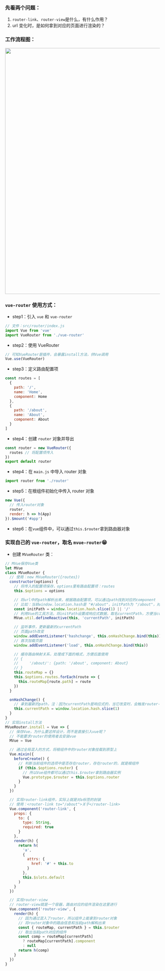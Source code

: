 ### 先看两个问题：

1. `router-link`、`router-view`是什么，有什么作用？
2. url 变化时，是如何拿到对应的页面进行渲染的？

### 工作流程图：

<img src="https://relearnvue.com/static/vue-router.png" style="width: 800px;">

### `vue-router` 使用方式：

- step1：引入 `vue` 和 `vue-router`

```js
// 文件：src/router/index.js
import Vue from 'vue'
import VueRouter from './vue-router'
```

- step2：使用 VueRouter

```js
// 可知VueRouter是插件，会暴露install方法，供Vue调用
Vue.use(VueRouter)
```

- step3：定义路由配置项

```js
const routes = [
  {
    path: '/',
    name: 'Home',
    component: Home
  },
  {
    path: '/about',
    name: 'About',
    component: About
  }
]
```

- step4：创建 `router` 对象并导出

```js
const router = new VueRouter({
  routes // 将配置项传入
})
export default router
```

- step4：在 `main.js` 中导入 router 对象

```js
import router from './router'
```

- step5：在根组件初始化中传入 router 对象

```js
new Vue({
  // 传入router对象
  router,
  render: h => h(App)
}).$mount('#app')
```

- step6：在`vue`组件中，可以通过`this.$router`拿到路由器对象

### 实现自己的 `vue-router`，取名 `mvue-router`😁

- 创建 `MVueRouter` 类：

```js
// MVue保存Vue类
let MVue
class MVueRouter {
  // 使用：new MVueRouter({routes})
  constructor(options) {
    // 将传入的配置项保存，options里有路由配置项：routes
    this.$options = options

    // 将url中的path解析出来，根据路由配置项，可以通过path找到对应的component
    // 比如：当前window.location.hash是 "#/about"，initPath为 "/about"，对应的组件是 About
    const initPath = window.location.hash.slice(1) || '/'
    // 利用Vue的工具方法，将initPath设置成响应式数据，取名currentPath，方便当currentPath改变时，触发对应组件渲染更新
    MVue.util.defineReactive(this, 'currentPath', initPath)

    // 监听事件，更新最新的currentPath
    // 页面path改变
    window.addEventListener('hashchange', this.onHashChange.bind(this))
    // 首次加载页面
    window.addEventListener('load', this.onHashChange.bind(this))

    // 缓存路由映射关系，处理成下面的格式，方便后面使用
    // {
    //     '/about/': {path: '/about', component: About}
    // }
    this.routeMap = {}
    this.$options.routes.forEach(route => {
      this.routeMap[route.path] = route
    })
  }

  onHashChange() {
    // 拿到最新的path，注：因为currentPath是响应式的，当它改变时，会触发router-view更新
    this.currentPath = window.location.hash.slice(1)
  }
}
// 实现install方法
MVueRouter.install = Vue => {
  // 保存Vue，为什么要这样设计，而不是直接引入vue呢？
  // 不能要求router的使用者去安装vue
  MVue = Vue

  // 通过全局混入的方式，将根组件中的router对象挂载到原型上
  Vue.mixin({
    beforeCreate() {
      // 判断当前组件的选项中是否存在router，存在router的，就是根组件
      if (this.$options.router) {
        // 所以Vue组件都可以通过this.$router拿到路由器实例
        Vue.prototype.$router = this.$options.router
      }
    }
  })

  // 实现router-link组件，实际上就是对a标签的封装
  // 使用：<router-link to="/about">关于</router-link>
  Vue.component('router-link', {
    props: {
      to: {
        type: String,
        required: true
      }
    },
    render(h) {
      return h(
        'a',
        {
          attrs: {
            href: '#' + this.to
          }
        },
        this.$slots.default
      )
    }
  })

  // 实现router-view
  // router-view就是一个容器，路由对应的组件渲染在这里进行
  Vue.component('router-view', {
    render(h) {
      // 因为通过混入了router，所以组件上能拿到router对象
      // 将router对象中的路由信息和当前path解构出来
      const { routeMap, currentPath } = this.$router
      // 取出当前path对应的组件
      const comp = routeMap[currentPath]
        ? routeMap[currentPath].component
        : null
      return h(comp)
    }
  })
}
```
